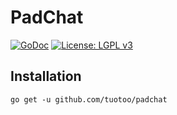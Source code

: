 # PadChat

[![GoDoc](https://godoc.org/github.com/tuotoo/padchat?status.svg)](https://godoc.org/github.com/tuotoo/padchat)
[![License: LGPL v3](https://img.shields.io/badge/License-LGPL%20v3-blue.svg)](https://www.gnu.org/licenses/lgpl-3.0)

## Installation

`go get -u github.com/tuotoo/padchat`
